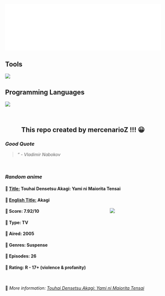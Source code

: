 
<img src="svg/nai.svg" />

<p>
  <h2>Tools</h2>
  <a href="https://skillicons.dev">
    <img src="https://skillicons.dev/icons?i=git,bash,vim,ubuntu,tensorflow,pytorch,docker,raspberrypi" />
  </a>

  <br />

  <h2>Programming Languages</h2>

  <a href="https://skillicons.dev">
    <img src="https://skillicons.dev/icons?i=python,c,cpp" />
  </a>
</p>

<br />

<h2 align="center">This repo created by mercenarioZ !!! 😀</h2>
<h3><i>Good Quote</i></h3>

<blockquote>
<i>
“ - Vladimir Nabokov
</i>
</blockquote>

<br />

<h3><i>Random anime</i></h3>

<h4>
  <strong>🥭 <u>Title:</u></strong> Touhai Densetsu Akagi: Yami ni Maiorita Tensai
</h4>

<h4>🌿 <u>English Title:</u> Akagi</h4>

<img align="right" width="165" src=https://cdn.myanimelist.net/images/anime/11/53587.jpg />

<h4>🌱 Score: 7.92/10</h4>

<h4>🌲 Type: TV</h4>

<h4>🌴 Aired: 2005</h4>

<h4>🌵 Genres: Suspense</h4>

<h4>🥑 Episodes: 26</h4>

<h4>🍏 Rating: R - 17+ (violence & profanity)</h4>

<br />

🍂 *More information: [Touhai Densetsu Akagi: Yami ni Maiorita Tensai](https://myanimelist.net/anime/658/Touhai_Densetsu_Akagi__Yami_ni_Maiorita_Tensai)*
    